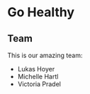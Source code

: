 # Go Healthy

## Team

This is our amazing team: 

* Lukas Hoyer
* Michelle Hartl
* Victoria Pradel

